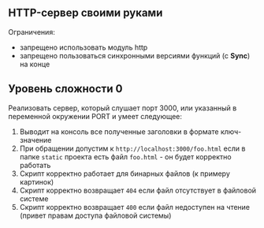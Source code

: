## HTTP-сервер своими руками

Ограничения:
* запрещено использовать модуль http
* запрещено пользоваться синхронными версиями функций (с **Sync**) на конце

## Уровень сложности 0

Реализовать сервер, который слушает порт 3000, или указанный в переменной окружении PORT и умеет следующее:

1. Выводит на консоль все полученные заголовки в формате ключ-значение
2. При обращении допустим к `http://localhost:3000/foo.html` если в папке `static` проекта есть файл `foo.html` - он будет корректно работать
3. Скрипт корректно работает для бинарных файлов (к примеру картинок)
4. Скрипт корректно возвращает `404` если файл отсутствует в файловой системе
5. Скрипт корректно возвращает `400` если файл недоступен на чтение (привет правам доступа файловой системы)
